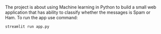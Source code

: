 The project is about using Machine learning in Python to build a small web application that has ability to classify whether the messages is Spam or Ham.
To run the app use command:

```streamlit run app.py```
